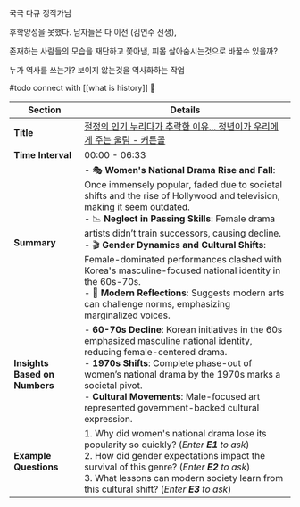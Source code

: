 국극 다큐 정작가님 

후학양성을 못했다. 
남자들은 다 이전 (김연수 선생), 

존재하는 사람들의 모습을 재단하고 쫓아냄, 피몸 살아숨시는것으로 바꿀수 있을까? 

누가 역사를 쓰는가? 보이지 않는것을 역사화하는 작업 

#todo connect with [[what is history]] 


| **Section**                   | **Details**                                                                                                                                                                                                                                                                                                                                                                                                                                                                                                                                     |
| ----------------------------- | ----------------------------------------------------------------------------------------------------------------------------------------------------------------------------------------------------------------------------------------------------------------------------------------------------------------------------------------------------------------------------------------------------------------------------------------------------------------------------------------------------------------------------------------------- |
| **Title**                     | [절정의 인기 누리다가 추락한 이유... 정년이가 우리에게 주는 울림 - 커튼콜](https://www.youtube.com/watch?v=PF_S-LwB7vE)                                                                                                                                                                                                                                                                                                                                                                                                                                                      |
| **Time Interval**             | 00:00 - 06:33                                                                                                                                                                                                                                                                                                                                                                                                                                                                                                                                   |
| **Summary**                   | - 🎭 **Women's National Drama Rise and Fall**: Once immensely popular, faded due to societal shifts and the rise of Hollywood and television, making it seem outdated.<br>- 📉 **Neglect in Passing Skills**: Female drama artists didn’t train successors, causing decline.<br>- 🎬 **Gender Dynamics and Cultural Shifts**: Female-dominated performances clashed with Korea's masculine-focused national identity in the 60s-70s.<br>- 💬 **Modern Reflections**: Suggests modern arts can challenge norms, emphasizing marginalized voices. |
| **Insights Based on Numbers** | - **60-70s Decline**: Korean initiatives in the 60s emphasized masculine national identity, reducing female-centered drama.<br>- **1970s Shifts**: Complete phase-out of women’s national drama by the 1970s marks a societal pivot.<br>- **Cultural Movements**: Male-focused art represented government-backed cultural expression.                                                                                                                                                                                                           |
| **Example Questions**         | 1. Why did women's national drama lose its popularity so quickly? (*Enter **E1** to ask*)<br>2. How did gender expectations impact the survival of this genre? (*Enter **E2** to ask*)<br>3. What lessons can modern society learn from this cultural shift? (*Enter **E3** to ask*)                                                                                                                                                                                                                                                            |
